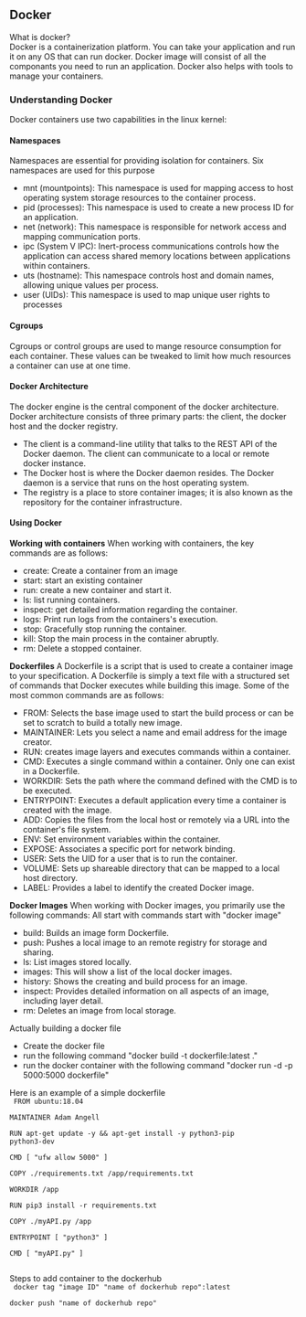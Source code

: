 
## Docker
What is docker?  
Docker is a containerization platform. You can take your application and run it on any OS that can run docker. Docker image will consist of all the componants you need to run an application. Docker also helps with tools to manage your containers.

### Understanding Docker
Docker containers use two capabilities in the linux kernel:  
#### Namespaces
Namespaces are essential for providing isolation for containers. Six namespaces are used for this purpose
- mnt (mountpoints): This namespace is used for mapping access to host operating system storage resources to the container process.
- pid (processes): This namespace is used to create a new process ID for an application.
- net (network): This namespace is responsible for network access and mapping communication ports.
- ipc (System V IPC): Inert-process communications controls how the application can access shared memory locations between applications within containers.
- uts (hostname): This namespace controls host and domain names, allowing unique values per process.
- user (UIDs): This namespace is used to map unique user rights to processes
#### Cgroups
Cgroups or control groups are used to mange resource consumption for each container. These values can be tweaked to limit how much resources a container can use at one time.

#### Docker Architecture
The docker engine is the central component of the docker architecture. Docker architecture consists of three primary parts: the client, the docker host and the docker registry.
- The client is a command-line utility that talks to the REST API of the Docker daemon. The client can communicate to a local or remote docker instance.
- The Docker host is where the Docker daemon resides. The Docker daemon is a service that runs on the host operating system.
- The registry is a place to store container images; it is also known as the repository for the container infrastructure. 

#### Using Docker

<b>Working with containers</b>
When working with containers, the key commands are as follows:
- create: Create a container from an image
- start: start an existing container
- run: create a new container and start it.
- ls: list running containers.
- inspect: get detailed information regarding the container.
- logs: Print run logs from the containers's execution.
- stop: Gracefully stop running the container.
- kill: Stop the main process in the container abruptly.
- rm: Delete a stopped container.

<b>Dockerfiles</b>
A Dockerfile is a script that is used to create a container image to your specification. A Dockerfile is simply a text file with a structured set of commands that Docker executes while building this image. Some of the most common commands are as follows:
- FROM: Selects the base image used to start the build process or can be set to scratch to build a totally new image.
- MAINTAINER: Lets you select a name and email address for the image creator.
- RUN: creates image layers and executes commands within a container.
- CMD: Executes a single command within a container. Only one can exist in a Dockerfile.
- WORKDIR: Sets the path where the command defined with the CMD is to be executed.
- ENTRYPOINT: Executes a default application every time a container is created with the image.
- ADD: Copies the files from the local host or remotely via a URL into the container's file system.
- ENV: Set environment variables within the container.
- EXPOSE: Associates a specific port for network binding.
- USER: Sets the UID for a user that is to run the container.
- VOLUME: Sets up shareable directory that can be mapped to a local host directory.
- LABEL: Provides a label to identify the created Docker image.

<b>Docker Images</b>
When working with Docker images, you primarily use the following commands:
All start with commands start with "docker image"
- build: Builds an image form Dockerfile.
- push: Pushes a local image to an remote registry for storage and sharing.
- ls: List images stored locally.
- images: This will show a list of the local docker images.
- history: Shows the creating and build process for an image.
- inspect: Provides detailed information on all aspects of an image, including layer detail.
- rm: Deletes an image from local storage.


Actually building a docker file
- Create the docker file
- run the following command "docker build  -t dockerfile:latest ."
- run the docker container with the following command "docker run -d -p 5000:5000  dockerfile"

Here is an example of a simple dockerfile  
<code>
FROM ubuntu:18.04  
MAINTAINER Adam Angell  
RUN apt-get update -y && apt-get install -y   python3-pip python3-dev  
CMD [ "ufw allow 5000" ]  
COPY ./requirements.txt /app/requirements.txt  
WORKDIR /app  
RUN pip3 install -r requirements.txt  
COPY  ./myAPI.py /app  
ENTRYPOINT [ "python3" ]  
CMD [ "myAPI.py" ]  
</code>


Steps to add container to the dockerhub  
<code> 
docker tag "image ID"  "name of dockerhub repo":latest  
docker push "name of dockerhub repo"
</code>
